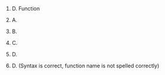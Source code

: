 1.	D. Function

2.	A.

3.	B.

4.	C.

5.	D.

6.	D. (Syntax is correct, function name is not spelled correctly)